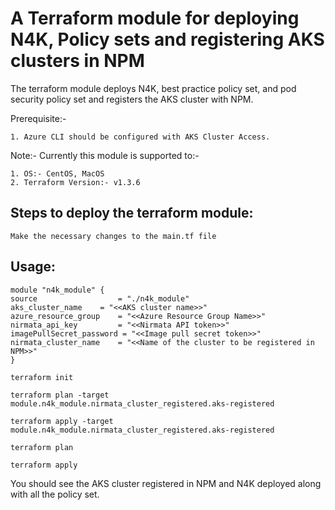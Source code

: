 # A Terraform module for deploying N4K, Policy sets and registering AKS clusters in NPM

The terraform module deploys N4K, best practice policy set, and pod security policy set and registers the AKS cluster with NPM.

Prerequisite:-

	1. Azure CLI should be configured with AKS Cluster Access.

Note:- Currently this module is supported to:-

	1. OS:- CentOS, MacOS
	2. Terraform Version:- v1.3.6

## Steps to deploy the terraform module:

```
Make the necessary changes to the main.tf file
```

## Usage:

```
module "n4k_module" {
source              	= "./n4k_module"
aks_cluster_name 	= "<<AKS cluster name>>"
azure_resource_group   	= "<<Azure Resource Group Name>>"
nirmata_api_key	      	= "<<Nirmata API token>>"
imagePullSecret_password = "<<Image pull secret token>>"
nirmata_cluster_name  	= "<<Name of the cluster to be registered in NPM>>"
}
```

```
terraform init
```

```
terraform plan -target module.n4k_module.nirmata_cluster_registered.aks-registered
```

```
terraform apply -target module.n4k_module.nirmata_cluster_registered.aks-registered
```

```
terraform plan
```

```
terraform apply
```

You should see the AKS cluster registered in NPM and N4K deployed along with all the policy set.

